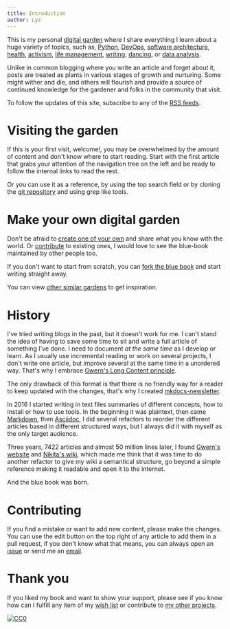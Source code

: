 ```yaml
---
title: Introduction
author: Lyz
---
```


This is my personal [digital garden](digital_garden.md) where I share everything
I learn about a huge variety of topics, such as, [Python](python.md),
[DevOps](devops.md), [software architecture](adr.md), [health](sleep.md),
[activism](diversity.md), [life
management](life_automation.md), [writing](writing.md),
[dancing](rave_dances.md), or [data analysis](recommender_systems.md).

Unlike in common blogging where you write an article and forget about it, posts
are treated as plants in various stages of growth and nurturing. Some might
wither and die, and others will flourish and provide a source of continued
knowledge for the gardener and folks in the community that visit.

To follow the updates of this site, subscribe to any of the [RSS
feeds](https://lyz-code.github.io/blue-book/newsletter/0_newsletter_index/).

# Visiting the garden

If this is your first visit, welcome!, you may be overwhelmed by the amount of
content and don't know where to start reading. Start with the first article that
grabs your attention of the navigation tree on the left and be ready to follow
the internal links to read the rest.

Or you can use it as a reference, by using the top search field or by cloning
the [git repository](https://github.com/lyz-code/blue-book) and using grep like
tools.

# Make your own digital garden

Don't be afraid to [create one of your own](build_your_own_wiki.md) and share
what you know with the world. Or [contribute](#contributing) to existing ones,
I would love to see the blue-book maintained by other people too.

If you don't want to start from scratch, you can [fork the blue
book](forking_this_wiki.md) and start writing straight away.

You can view [other similar gardens](digital_garden.md#existing-digital-gardens)
to get inspiration.

# History

I've tried writing blogs in the past, but it doesn't work for me. I can't stand
the idea of having to save some time to sit and write a full article of
something I've done. I need to document *at the same time* as I develop or
learn. As I usually use incremental reading or work on several projects, I don't
write one article, but improve several at the same time in a unordered way.
That's why I embrace [Gwern's Long Content
principle](https://www.gwern.net/About#long-content).

The only drawback of this format is that there is no friendly way for a reader
to keep updated with the changes, that's why I created
[mkdocs-newsletter](https://lyz-code.github.io/mkdocs-newsletter/).

In 2016 I started writing in text files summaries of different concepts, how to
install or how to use tools. In the beginning it was plaintext, then came
[Markdown](https://en.wikipedia.org/wiki/Markdown), then
[Asciidoc](https://en.wikipedia.org/wiki/AsciiDoc), I did several refactors to
reorder the different articles based in different structured ways, but I always
did it with myself as the only target audience.

Three years, 7422 articles and almost 50 million lines later, I found [Gwern's
website](https://www.gwern.net/) and [Nikita's
wiki](https://wiki.nikitavoloboev.xyz), which made me think that it was time to
do another refactor to give my wiki a semantical structure, go beyond a simple
reference making it readable and open it to the internet.

And the blue book was born.

# Contributing

If you find a mistake or want to add new content, please make the changes. You
can use the edit button on the top right of any article to add them in a pull
request, if you don't know what that means, you can always open an
[issue](https://github.com/lyz-code/blue-book/issues/new) or send me an
[email](contact.md).

# Thank you

If you liked my book and want to show your support, please see if you know how
can I fulfill any item of my [wish list](projects.md#seeds) or contribute to [my
other projects](projects.md).

[![CC0](https://img.shields.io/badge/license-CC0-0a0a0a.svg?style=flat&colorA=0a0a0a)](https://creativecommons.org/publicdomain/zero/1.0/)
